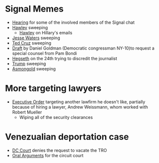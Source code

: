 # Signal Memes
- [Hearing](https://www.youtube.com/watch?v=vMeoxWcj_Bc) for some of the involved members of the Signal chat
- [Hawley](https://x.com/Acyn/status/1904313342921187825) sweeping
	- [Hawley](https://x.com/HawleyMO/status/750467243763466240) on Hillary's emails
- [Jesse Waters](https://www.reddit.com/r/Destiny/comments/1jjhhwk/this_is_how_jesse_watters_explains_the_hegseth/) sweeping
- [Ted Cruz](https://x.com/EdKrassen/status/1904495111259541818) sweeping
- [Draft](https://x.com/olivia_beavers/status/1904617583791239256) by Daniel Goldman (Democratic congressman NY-10)to request a special counsel from Pam Bondi
- [Hegseth](https://www.reddit.com/r/PublicFreakout/comments/1jjlrez/pete_hegseth_appears_to_be_angry_while_being/) on the 24th trying to discredit the journalist
- [Trump](https://x.com/atrupar/status/1904612449204007085) sweeping
- [Asmongold](https://www.youtube.com/watch?v=FxD3WrdBYT8) sweeping
# More targeting lawyers
- [Executive Order](https://www.whitehouse.gov/presidential-actions/2025/03/addressing-risks-from-jenner-block/) targeting another lawfirm he doesn't like, partially because of hiring a lawyer, Andrew Weissmann, whom worked with Robert Mueller
	- Wiping all of the security clearances
# Venezualian deportation case
- [DC Court](https://ecf.dcd.uscourts.gov/cgi-bin/show_public_doc?2025cv0766-53) denies the request to vacate the TRO
- [Oral Arguments](https://www.youtube.com/watch?v=4DoTLGECQSU) for the circuit court